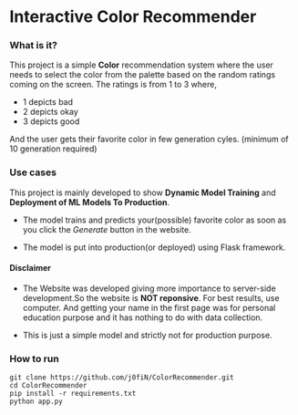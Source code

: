 # Interactive Color Recommender

### What is it?
This project is a simple **Color** recommendation system 
where the user needs to select the color from the palette
based on the random ratings coming on the screen. The ratings 
is from 1 to 3 where,
- 1 depicts bad
- 2 depicts okay
- 3 depicts good

And the user gets their favorite color in few generation cyles.
(minimum of 10 generation required)
### Use cases
This project is mainly developed to show **Dynamic Model Training** 
and **Deployment of ML Models To Production**.

- The model trains and predicts your(possible) favorite color as soon 
as you click the *Generate* button in the website.

- The model is put into production(or deployed) using Flask framework.

#### Disclaimer
- The Website was developed giving more importance to 
server-side development.So the website is **NOT reponsive**. For best results,
use computer. And getting your name in the first page was for personal education
purpose and it has nothing to do with data collection.

- This is just a simple model and strictly not for production purpose.

### How to run
```commandline
git clone https://github.com/j0fiN/ColorRecommender.git
cd ColorRecommender
pip install -r requirements.txt
python app.py
```




